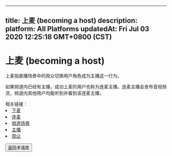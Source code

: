 
---
title: 上麦 (becoming a host)
description: 
platform: All Platforms
updatedAt: Fri Jul 03 2020 12:25:18 GMT+0800 (CST)
---
# 上麦 (becoming a host)
上麦指直播场景中的观众切换用户角色成为主播这一行为。

如果频道内已经有主播，成功上麦的用户也称为连麦主播。连麦主播会发布音视频流，频道内其他用户均能听到并看到该连麦主播。

<div class="alert info">相关链接：
<li><a href="../../cn/Agora%20Platform/terms.md">下麦</a></li>
<li><a href="../../cn/Agora%20Platform/terms.md">连麦</a></li>
<li><a href="../../cn/Agora%20Platform/terms.md">频道场景</a></li>
<li><a href="../../cn/Agora%20Platform/terms.md">主播</a></li>
<li><a href="../../cn/Agora%20Platform/terms.md">观众</a></li>
</div>

<a href="../../cn/Agora%20Platform/terms.md"><button>返回术语库</button></a>
